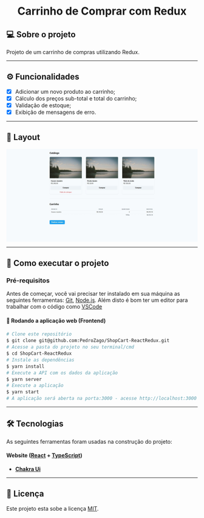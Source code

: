 <h1 align="center">
     Carrinho de Comprar com Redux
</h1>

## 💻 Sobre o projeto

Projeto de um carrinho de compras utilizando Redux.

---

## ⚙️ Funcionalidades

- [x] Adicionar um novo produto ao carrinho;
- [x] Cálculo dos preços sub-total e total do carrinho;
- [x] Validação de estoque;
- [x] Exibição de mensagens de erro.

---

## 🎨 Layout

<p align="center" style="display: flex; align-items: flex-start; justify-content: center;">
  <img alt="home" title="to.do" src="./assets/home.jpeg" width="720px">
</p>

---

## 🚀 Como executar o projeto

### Pré-requisitos

Antes de começar, você vai precisar ter instalado em sua máquina as seguintes ferramentas:
[Git](https://git-scm.com), [Node.js](https://nodejs.org/en/). 
Além disto é bom ter um editor para trabalhar com o código como [VSCode](https://code.visualstudio.com/)

#### 🧭 Rodando a aplicação web (Frontend)

```bash
# Clone este repositório
$ git clone git@github.com:PedroZago/ShopCart-ReactRedux.git
# Acesse a pasta do projeto no seu terminal/cmd
$ cd ShopCart-ReactRedux
# Instale as dependências
$ yarn install
# Execute a API com os dados da aplicação
$ yarn server
# Execute a aplicação
$ yarn start
# A aplicação será aberta na porta:3000 - acesse http://localhost:3000
```

---

## 🛠 Tecnologias

As seguintes ferramentas foram usadas na construção do projeto:

#### **Website**  ([React](https://reactjs.org/)  +  [TypeScript](https://www.typescriptlang.org/))

-   **[Chakra Ui](https://github.com/chakra-ui/chakra-ui)**

---

## 📝 Licença

Este projeto esta sobe a licença [MIT](./LICENSE).
